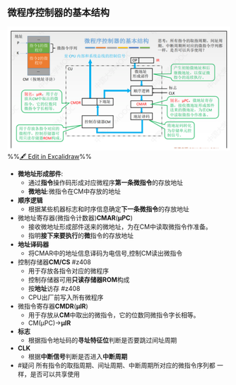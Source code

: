 ## 微程序控制器的基本结构

![](attachments/%E6%8E%A7%E5%88%B6%E5%99%A8%E7%9A%84%E5%8A%9F%E8%83%BD%E5%92%8C%E5%9F%BA%E6%9C%AC%E7%BB%93%E6%9E%84%202022-09-18%2011.50.32.excalidraw.svg)
%%[🖋 Edit in Excalidraw](attachments/%E6%8E%A7%E5%88%B6%E5%99%A8%E7%9A%84%E5%8A%9F%E8%83%BD%E5%92%8C%E5%9F%BA%E6%9C%AC%E7%BB%93%E6%9E%84%202022-09-18%2011.50.32.excalidraw.md)%%
- **微地址形成部件**:
	- 通过**指令**操作码形成对应微程序**第一条微指令**的存放地址
	- **微地址**:微指令在CM中存放的地址
- **顺序逻辑**
	- 根据某些机器标志和时序信息确定**下一条微指令**的存放地址
- 微地址寄存器(微指令计数器)**CMAR**(**μPC**)
	- 接收微地址形成部件送来的微地址，为在CM中读取微指令作准备。
	- 指明**接下来要执行**的**微**指令的存放地址
- **地址译码器**
	- 将CMAR中的地址信息译码为电信号,控制CM读出微指令
- 控制存储器**CM/CS** #z408 
	- 用于存放各指令对应的微程序
	- 控制存储器可用**只读存储器ROM**构成
	- 按**地址**访存 #z408 
	- CPU出厂前写入所有微程序
- 微指令寄存器**CMDR**(**μIR**)
	- 用于存放从**CM**中取出的微指令，它的位数同微指令字长相等。
	- CM(μPC)->**μIR**
- **标志**
	- 根据指令地址码的**寻址特征位**判断是否要跳过间址周期
- **CLK**
	- 根据**中断信号**判断是否进入**中断周期**
- #疑问 所有指令的取指周期、间址周期、中断周期所对应的微指令序列都 一样，是否可以共享使用